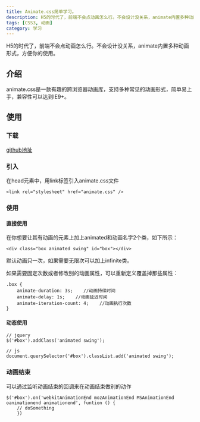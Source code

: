 ```yaml
---
title: Animate.css简单学习。
description: H5的时代了，前端不会点动画怎么行。不会设计没关系，animate内置多种动画形式，方便你的使用。
tags: [CSS3, 动画]
category: 学习
---
```


H5的时代了，前端不会点动画怎么行。不会设计没关系，animate内置多种动画形式，方便你的使用。<!-- more -->

## 介绍

animate.css是一款有趣的跨浏览器动画库，支持多种常见的动画形式，简单易上手，兼容性可以达到IE9+。

## 使用

### 下载

[github地址](https://daneden.github.io/animate.css/)

### 引入

在head元素中，用link标签引入animate.css文件

```
<link rel="stylesheet" href="animate.css" />
```

### 使用

#### 直接使用

在你想要让其有动画的元素上加上animated和动画名字2个类，如下所示：

```
<div class="box animated swing" id="box"></div>
```

默认动画只一次，如果需要无限次可以加上infinite类。

如果需要固定次数或者修改别的动画属性，可以重新定义覆盖掉那些属性：

```
.box {
    animate-duration: 3s;    //动画持续时间
    animate-delay: 1s;    //动画延迟时间
    animate-iteration-count: 4;    //动画执行次数
}
```

#### 动态使用

```
// jquery
$('#box').addClass('animated swing');

// js
document.querySelector('#box').classList.add('animated swing');
```

### 动画结束

可以通过监听动画结束的回调来在动画结束做别的动作

```
$('#box').on('webkitAnimationEnd mozAnimationEnd MSAnimationEnd oanimationend animationend', funtion () {
    // doSomething
    })
```


